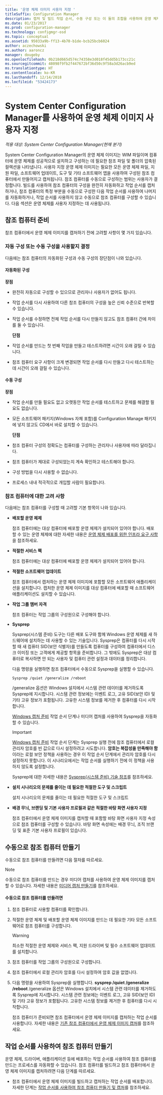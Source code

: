 ```yaml
---
title: '운영 체제 이미지 사용자 지정 '
titleSuffix: Configuration Manager
description: 캡처 및 빌드 작업 순서, 수동 구성 또는 이 둘의 조합을 사용하여 운영 체제 이미지를 사용자 지정할 수 있습니다.
ms.date: 01/23/2017
ms.prod: configuration-manager
ms.technology: configmgr-osd
ms.topic: conceptual
ms.assetid: 95033a9b-ff13-4b70-b1de-bcb25bcb6024
author: aczechowski
ms.author: aaroncz
manager: dougeby
ms.openlocfilehash: 0b218d665d574c74358e3d018f45dd5b173cc21c
ms.sourcegitcommit: 48098f9fb2f447672bf36d50c9f58a3d26acb9ed
ms.translationtype: HT
ms.contentlocale: ko-KR
ms.lasthandoff: 12/14/2018
ms.locfileid: "53424173"
---
```

# <a name="customize-operating-system-images-with-system-center-configuration-manager"></a>System Center Configuration Manager를 사용하여 운영 체제 이미지 사용자 지정

*적용 대상: System Center Configuration Manager(현재 분기)*

System Center Configuration Manager의 운영 체제 이미지는 WIM 파일이며 컴퓨터에 운영 체제를 성공적으로 설치하고 구성하는 데 필요한 참조 파일 및 폴더의 압축된 컬렉션을 나타냅니다. 사용자 지정 운영 체제 이미지는 필요한 모든 운영 체제 파일, 지원 파일, 소프트웨어 업데이트, 도구 및 기타 소프트웨어 앱을 사용하여 구성된 참조 컴퓨터에서 만들어지고 캡처됩니다. 참조 컴퓨터를 수동으로 구성하는 범위는 사용자가 결정합니다. 빌드를 사용하여 참조 컴퓨터의 구성을 완전히 자동화하고 작업 순서를 캡처하거나, 참조 컴퓨터의 특정 부분을 수동으로 구성한 다음 작업 순서를 사용하여 나머지를 자동화하거나, 작업 순서를 사용하지 않고 수동으로 참조 컴퓨터를 구성할 수 있습니다. 다음 섹션은 운영 체제를 사용자 지정하는 데 사용됩니다.

##  <a name="BKMK_PrepareReferenceComputer"></a> 참조 컴퓨터 준비  
 참조 컴퓨터에서 운영 체제 이미지를 캡처하기 전에 고려할 사항이 몇 가지 있습니다.  

###  <a name="BKMK_RefComputerDecide"></a> 자동 구성 또는 수동 구성을 사용할지 결정  
 다음에는 참조 컴퓨터의 자동화된 구성과 수동 구성의 장단점이 나와 있습니다.  

#### <a name="automated-configuration"></a>자동화된 구성  
 **장점**  

- 완전히 자동으로 구성할 수 있으므로 관리자나 사용자가 없어도 됩니다.  

- 작업 순서를 다시 사용하여 다른 참조 컴퓨터의 구성을 높은 신뢰 수준으로 반복할 수 있습니다.  

- 작업 순서를 수정하면 전체 작업 순서를 다시 만들지 않고도 참조 컴퓨터 간에 차이를 둘 수 있습니다.  

  **단점**  

- 작업 순서를 만드는 첫 번째 작업을 만들고 테스트하려면 시간이 오래 걸릴 수 있습니다.  

- 참조 컴퓨터 요구 사항이 크게 변경되면 작업 순서를 다시 만들고 다시 테스트하는 데 시간이 오래 걸릴 수 있습니다.  

#### <a name="manual-configuration"></a>수동 구성  
 **장점**  

- 작업 순서를 만들 필요도 없고 오랫동안 작업 순서를 테스트하고 문제를 해결할 필요도 없습니다.  

- 모든 소프트웨어 패키지(Windows 자체 포함)를 Configuration Manage 패키지에 넣지 않고도 CD에서 바로 설치할 수 있습니다.  

  **단점**  

- 참조 컴퓨터 구성의 정확도는 컴퓨터를 구성하는 관리자나 사용자에 따라 달라집니다.  

- 참조 컴퓨터가 제대로 구성되었는지 계속 확인하고 테스트해야 합니다.  

- 구성 방법을 다시 사용할 수 없습니다.  

- 프로세스 내내 적극적으로 개입할 사람이 필요합니다.  

###  <a name="BKMK_RefComputerConsiderations"></a> 참조 컴퓨터에 대한 고려 사항  
 다음에는 참조 컴퓨터를 구성할 때 고려할 기본 항목이 나와 있습니다.  

-   **배포할 운영 체제**  

     참조 컴퓨터에는 대상 컴퓨터에 배포할 운영 체제가 설치되어 있어야 합니다. 배포할 수 있는 운영 체제에 대한 자세한 내용은 [운영 체제 배포를 위한 인프라 요구 사항](../plan-design/infrastructure-requirements-for-operating-system-deployment.md)을 참조하세요.  

-   **적절한 서비스 팩**  

     참조 컴퓨터에는 대상 컴퓨터에 배포할 운영 체제가 설치되어 있어야 합니다.  

-   **적절한 소프트웨어 업데이트**  

     참조 컴퓨터에서 캡처하는 운영 체제 이미지에 포함할 모든 소프트웨어 애플리케이션을 설치합니다. 캡처한 운영 체제 이미지를 대상 컴퓨터에 배포할 때 소프트웨어 애플리케이션도 설치할 수 있습니다.  

-   **작업 그룹 멤버 자격**  

     참조 컴퓨터는 작업 그룹의 구성원으로 구성해야 합니다.  

-   **Sysprep**  

     Sysprep(시스템 준비) 도구는 다른 배포 도구와 함께 Windows 운영 체제를 새 하드웨어에 설치하는 데 사용할 수 있는 기술입니다. Sysprep은 컴퓨터를 다시 시작할 때 새 컴퓨터 SID(보안 식별자)를 만들도록 컴퓨터를 구성하여 컴퓨터에서 디스크 이미징 또는 고객에게 제공할 항목을 준비합니다. 그 밖에도 Sysprep은 대상 컴퓨터로 복사하면 안 되는 사용자 및 컴퓨터 관련 설정과 데이터를 정리합니다.  

     다음 명령을 실행하면 참조 컴퓨터에서 수동으로 Sysprep을 실행할 수 있습니다.  

     `Sysprep /quiet /generalize /reboot`  

     /generalize 옵션은 Windows 설치에서 시스템 관련 데이터를 제거하도록 Sysprep에 지시합니다. 시스템 관련 정보에는 이벤트 로그, 고유 SID(보안 ID) 및 기타 고유 정보가 포함됩니다. 고유한 시스템 정보를 제거한 후 컴퓨터를 다시 시작합니다.  

     [Windows 캡처 준비](../understand/task-sequence-steps.md#BKMK_PrepareWindowsforCapture) 작업 순서 단계나 미디어 캡처를 사용하여 Sysprep을 자동화할 수 있습니다.  

    > [!IMPORTANT]  
    >  [Windows 캡처 준비](../understand/task-sequence-steps.md#BKMK_PrepareWindowsforCapture) 작업 순서 단계는 Sysprep 실행 전에 참조 컴퓨터에서 로컬 관리자 암호를 빈 값으로 다시 설정하려고 시도합니다. **암호는 복잡성을 만족해야 함** 이라는 로컬 보안 정책을 사용하는 경우 이 작업 순서 단계에서 관리자 암호를 다시 설정하지 못합니다. 이 시나리오에서는 작업 순서를 실행하기 전에 이 정책을 사용하지 않도록 설정합니다.  

     Sysprep에 대한 자세한 내용은 [Sysprep(시스템 준비) 기술 참조](http://go.microsoft.com/fwlink/?LinkId=280286)를 참조하세요.  

-   **설치 시나리오의 문제를 줄이는 데 필요한 적절한 도구 및 스크립트**  

     설치 시나리오의 문제를 줄이는 데 필요한 적절한 도구 및 스크립트  

-   **배경 무늬, 브랜딩 및 기본 사용자 프로필과 같은 적절한 바탕 화면 사용자 지정**  

     참조 컴퓨터에서 운영 체제 이미지를 캡처할 때 포함할 바탕 화면 사용자 지정 속성으로 참조 컴퓨터를 구성할 수 있습니다. 바탕 화면 속성에는 배경 무늬, 조직 브랜딩 및 표준 기본 사용자 프로필이 있습니다.  

##  <a name="BKMK_ManuallyBuildReference"></a> 수동으로 참조 컴퓨터 만들기  
 수동으로 참조 컴퓨터를 만들려면 다음 절차를 따르세요.  

> [!NOTE]  
>  수동으로 참조 컴퓨터를 만드는 경우 미디어 캡처를 사용하여 운영 체제 이미지를 캡처할 수 있습니다. 자세한 내용은 [미디어 캡처 만들기](../deploy-use/create-capture-media.md)를 참조하세요.  

#### <a name="to-manually-build-the-reference-computer"></a>수동으로 참조 컴퓨터를 만들려면  

1. 참조 컴퓨터로 사용할 컴퓨터를 확인합니다.  

2. 적절한 운영 체제 및 배포할 운영 체제 이미지를 만드는 데 필요한 기타 모든 소프트웨어로 참조 컴퓨터를 구성합니다.  

   > [!WARNING]  
   >  최소한 적절한 운영 체제와 서비스 팩, 지원 드라이버 및 필수 소프트웨어 업데이트를 설치합니다.  

3. 참조 컴퓨터를 작업 그룹의 구성원으로 구성합니다.  

4. 참조 컴퓨터에서 로컬 관리자 암호를 다시 설정하여 암호 값을 없앱니다.  

5. 다음 명령을 사용하여 Sysprep을 실행합니다.  **sysprep /quiet /generalize /reboot** /generalize 옵션은 Windows 설치에서 시스템 관련 데이터를 제거하도록 Sysprep에 지시합니다. 시스템 관련 정보에는 이벤트 로그, 고유 SID(보안 ID) 및 기타 고유 정보가 포함됩니다. 고유한 시스템 정보를 제거한 후 컴퓨터를 다시 시작합니다.  

   참조 컴퓨터가 준비되면 참조 컴퓨터에서 운영 체제 이미지를 캡처하는 작업 순서를 사용합니다.  자세한 내용은 [기존 참조 컴퓨터에서 운영 체제 이미지 캡처](../deploy-use/create-a-task-sequence-to-capture-an-operating-system.md#BKMK_CaptureExistingRefComputer)를 참조하세요.  

##  <a name="BKMK_UseTSToBuildReference"></a> 작업 순서를 사용하여 참조 컴퓨터 만들기  
 운영 체제, 드라이버, 애플리케이션 등에 배포하는 작업 순서를 사용하여 참조 컴퓨터를 만드는 프로세스를 자동화할 수 있습니다.  참조 컴퓨터를 빌드하고 참조 컴퓨터에서 운영 체제 이미지를 캡처하려면 다음 단계를 따르세요.  

-   참조 컴퓨터에서 운영 체제 이미지를 빌드하고 캡처하는 작업 순서를 배포합니다.  자세한 단계는 [작업 순서를 사용하여 참조 컴퓨터 만들기 및 캡처](../deploy-use/create-a-task-sequence-to-capture-an-operating-system.md#BKMK_BuildCaptureTS)를 참조하세요.  
